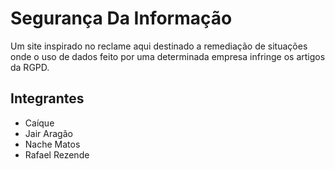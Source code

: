 # Segurança Da Informação

Um site inspirado no reclame aqui destinado a remediação de situações onde o uso de dados feito por uma determinada empresa infringe os artigos da RGPD.

## Integrantes

* Caíque 
* Jair Aragão 
* Nache Matos
* Rafael Rezende
